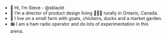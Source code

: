 - 👋 Hi, I’m Steve - @sblackt
- 👀 I’m a director of product design living 👨🏼‍🌾 rurally in Ontario, Canada.
- 🌱 I live on a small farm with goats, chickens, ducks and a market garden.
- 📻 I am a ham radio operator and do lots of experimentation in this arena.
